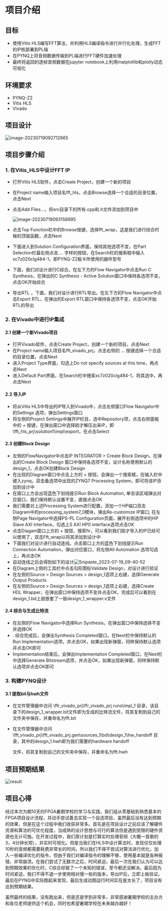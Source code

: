 # 项目介绍

## 目标

* 使用Vitis HLS编写FFT算法，并利用HLS编译指令进行并行化处理，生成FFT的IP核部署到PL端
* 在PYNQ上将音频数据传输到PL端进行FFT硬件加速处理
* 最终将返回的逐帧音频数据在jupyter notebook上利用matplotlib和plotly动态可视化

## 环境要求

* PYNQ-Z2
* Vitis HLS
* Vivado

## 项目设计



![image-20230719092712865](C:\Users\Lenovo\Desktop\Audio_Visualize\assets\image-20230719092712865.png)

## 项目步骤介绍

### 1. 在Vitis_HLS中设计FFT IP

* 打开Vitis HLS软件，点击Create Project，创建一个新的项目  

* 在Project name输入项目名fft_hls，点击Browse选择一个合适的目录位置，点击Next  

* 点击Add Files...，将src目录下的所有.cpp和.h文件添加到项目中  

  ![image-20230719093158995](C:\Users\Lenovo\Desktop\Audio_Visualize\assets\image-20230719093158995.png)

* 点击Top Function栏中的Browse按键，选择fft_wrap，这是我们进行综合时候的顶层函数，点击Next

* 下面进入到Solution Configuration界面，保持其他选项不变，在Part Selection栏最右侧点击.... 字样的按钮，在Search栏的搜索框中输入xc7z020clg484-1，即PYNQ-Z2板卡所使用的器件型号

* 下面，我们对设计进行C综合。在左下方的Flow Navigator中点击Run C Synthesis，在弹出的C Synthesis - Active Solution窗口中保持各选项不变，点击OK开始综合

* 导出RTL ，下面，我们对设计进行RTL导出。在左下方的Flow Navigator中点击Export RTL，在弹出的Export RTL窗口中保持各选项不变，点击OK开始RTL的导出

### 2. 在Vivado中进行IP集成  

#### 2.1 创建一个新Vivado项目  

* 打开Vivado软件，点击Create Project，创建一个新的项目，点击Next  
* 在Project name输入项目名fft_vivado_prj，点击右侧的 ... 按键选择一个合适的目录位置，点击Next
* 进入Project Type界面，勾选上Do not specify sources at this time，再点击Next  
* 进入Default Part界面，在Search栏中搜索xc7z020clg484-1，将其选中，再点击Next  

#### 2.2 导入IP  

* 将从Vitis HLS中导出的IP导入到Vivado中，点击左侧窗口Flow Navigator中的Settings 选项，弹出Settings窗口
* 将左侧的Project Settings中展开IP栏目，选中Repository项，点击右侧面板中的 + 按键，在弹出窗口中选择刚才解压出来IP，即\fft_hls_prj\solution1\impl\export，在点击Select

#### 2.3 创建Block Design  

* 左侧的FlowNavigator中点击IP INTEGRATOR > Create Block Design，在弹出的Create Block Design 窗口中保持各选项不变，设计名称使用默认的design_1，点击OK创建Block Design
* 在出现的Diagram窗口中点击上方的 + 按钮，会弹出一个搜索框，在输入栏中键入zynq，双击备选项中出现的ZYNQ7 Processing System，即可将该IP添加到设计中
* 在窗口上方会出现蓝色下划线提示Run Block Automation, 单击该区域弹出对应窗口，我们保持默认设置不变，直接点击OK
* 我们需要对上述Processing System进行配置，添加一个HP端口双击Diagram中的processing_system7_0模块，弹出Re-customize IP窗口, 在左侧Page Navigator中选择PS-PL Configuration页面，展开右侧选项中的HP Slave AXI Interface，勾选上S AXI HP0 interface选项点击OK
* 点击Diagam窗口上方的 + 按钮，搜索fir，可以看到我们刚才导入的IP已经可以使用了，双击Fft_wrap以将其添加到设计中
* 下面我们对设计进行自动连线。点击窗口上方的蓝色下划线提示Run Connection Automation，弹出对应窗口，将左侧All Automation 选项勾选上，再点击OK
* 自动连线之后会得到如下的设计![Snipaste_2023-07-19_09-40-52](C:\Users\Lenovo\Desktop\Audio_Visualize\assets\Snipaste_2023-07-19_09-40-52.png)
* 在Diagram上侧的工具栏中点击勾形图标Validate Design，对设计进行验证  
* 在左侧的Source > Design Sources > design_1选项上右键，选择Generate Output Products  
* 在左侧的Source > Design Sources > design_1选项上右键，选择Create HDL Wrapper，在弹出窗口中保持选项不变并点击OK，完成后可以看到在design_1.bd上层嵌套了一层design_1_wrapper.v文件

#### 2.4 综合与生成比特流  

* 在左侧的Flow Navigator中选择Run Synthesis，在弹出窗口中保持选择不变并选择OK  
* . 综合完成后，会弹出Synthesis Completed窗口，在Next栏中保持默认的Run Implementation选项，并点击OK，如果出现新弹窗，同样保持默认选项并点击OK即可
* Implementation结束后，会弹出Implementation Completed窗口，在Next栏中选择Generate Bitstream选项，并点击OK，如果出现新弹窗，同样保持默认选项并点击OK即可

### 3. 构建PYNQ设计  

#### 3.1 提取bit与hwh文件  

* 在文件管理器中访问 \ffr_vivado_prj\ffr_vivado_prj.runs\impl_1 目录，该目录下的design_1_wrapper.bit文件即为生成的比特流文件，将其复制到自己的文件夹中保存，并重命名为fft.bit

* 在文件管理器中访问\fft_vivado_prj\fft_vivado_prj.gen\sources_1\bd\design_1\hw_handoff 目录，其中的design_1.hwh即为我们需要的hardware handoff

  文件，将其复制到自己的文件夹中保存，并重命名为fft.hwh

#### 



## 项目预期结果

![result](C:\Users\Lenovo\Desktop\Audio_Visualize\assets\result.gif)



## 项目心得

经过本次为期10天的FPGA暑期学校的学习与实践，我们组从零基础到熟悉基本的FPGA项目设计流程，并动手尝试着去实现一个自选项目，虽然最后没有达到预期的效果，但是在这个过程中我们收获非常多。首先是在项目设计之前应该了解硬件资源和算法的可优化程度，当成熟的设计思想与可行的算法但是遇到受限的硬件资源也无计可施。在开发过程中，我们原计划是打算实时处理音频（大概一首歌的3，4分钟长短），并实时可视化。但是当我们在HLS中设计算法时，发现仅仅处理10秒的音频都需要耗费非常长的时间，所以我们不得不尝试对算法进行优化，加入一些编译优化的指令，但由于我们对编译指令的理解不够，使用基本就是各种报错，非常崩溃。在我们尝试了无数次之后，时间紧迫，最后一次在我们认为可以达到预期效果的优化时，C综合却报了一个未知的错误，至今都还没解决。最后因为时间紧迫，我们不得不退一步使用相对慢一些的版本，导出IP后，立即上板验证。最后在PYNQ中实际跑起来发现，最后生成动图运行时间实在是太长了，项目没有达到预期结果。

虽然最终的结果，没有跑出来，但是还是学到非常多，非常感谢暑期学校的主办方和各位老师提供这个机会，同时也希望暑期学校在未来越办越好！
